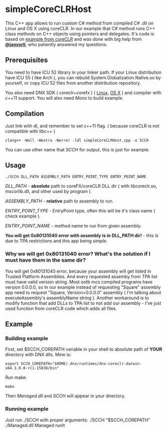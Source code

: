 # simpleCoreCLRHost

  This C++ app allows to run custom C# method from compiled C# .dll on Linux and OS X using coreCLR.
  In our example that C# method runs C++ class methods on C++ objects using pointers and delegates.
  It's code is based on [example from coreCLR](https://github.com/dotnet/coreclr/tree/master/src/coreclr/hosts/unixcoreruncommon)
  and was done with big help from [**@janvorli**](https://github.com/janvorli), who patiently answered my questions.

## Prerequisites
  You need to have ICU 52 library in your linker path. If your Linux distribution have ICU 55 ( like Arch ), you can rebuild
  System.Globalization.Native.so  by yourself, or copy ICU 52 files from another distribution repository.
  
  You also need DNX SDK ( coreclr+corefx )
  ( [Linux](https://github.com/dotnet/coreclr/blob/master/Documentation/install/get-dotnetcore-dnx-linux.md), [OS X](https://github.com/dotnet/coreclr/blob/master/Documentation/install/get-dotnetcore-dnx-osx.md) )
  and compiler with c++11 support. You will also need *Mono* to build example.

## Compilation
  Just link with dl, and remember to set c++11 flag.
  ( because coreCLR is not compatible with libc++ )

    clang++ -Wall -Wextra -Werror -ldl simpleCoreCLRHost.cpp -o SCCH
  You can use other name that *SCCH* for output, this is just for example.

## Usage


    ./SCCH DLL_PATH ASSEMBLY_PATH ENTRY_POINT_TYPE ENTRY_POINT_NAME

  *DLL_PATH* - **absolute** path to coreFX/coreCLR DLL dir ( with libcoreclr.so, mscorlib.dll, and other used by program ).

  *ASSEMBLY_PATH* - **relative** path to assembly to run.

  *ENTRY_POINT_TYPE* - EntryPoint type, often this will be it's class name ( check example ).

  *ENTRY_POINT_NAME* - method name to run from given assembly.

  **You will get 0x80131040 error with assembly is in DLL_PATH dir!** - this is due to TPA restrictions and this app being *simple*.

### Why we will get 0x80131040 error? What's the solution if I must have them in the same dir?
You will get 0x80131040 error, because your assembly will get listed in Trusted Platform Assemblies. And every requested assemby from TPA list must have valid version string. Most ootb mcs compiled programs have version 0.0.0.0, so In our example instead of requesting "Square" assembly app need to request "Square, Version=0.0.0.0" assembly ( I'm talking about executeAssembly's assemblyName string ). Another workaround is to modify function that add DLLs to TPA list to not add our assembly - I've just used function from coreCLR code which adds all files.


## Example
### Building example
  First, set $SCCH_COREPATH variable in your shell to absolute path of **YOUR** directory with DNX dlls.
  Mine is:

    export SCCH_COREPATH="$HOME/.dnx/runtimes/dnx-coreclr-darwin-x64.1.0.0-rc1-15838/bin"
  Run make:

    make
  Then *Managed.dll* and *SCCH* will appear in your directory.

### Running example
  Just run ./SCCH with proper arguments:
    ./SCCH "$SCCH_COREPATH" ./Managed.dll Managed runIt

